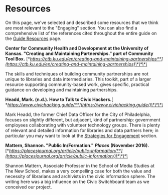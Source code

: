 # Resources

On this page, we've selected and described some resources that we think are most relevant to the "Engaging" section. You can also find a comprehensive list of the references cited throughout the entire guide on the [Guide Resources](https://civic-switchboard.gitbook.io/guide/guide-resources) page.

**Center for Community Health and Development at the University of Kansas.  "Creating and Maintaining Partnerships." part of Community Tool Box.** [**https://ctb.ku.edu/en/creating-and-maintaining-partnerships**](https://ctb.ku.edu/en/creating-and-maintaining-partnerships)\*\*\*\*

The skills and techniques of building community partnerships are not unique to libraries and data intermediaries. This toolkit, part of a larger resource supporting community-based work, gives specific, practical guidance on developing and maintaining partnerships.

**Headd, Mark. \(n.d.\). How to Talk to Civic Hackers.**[ **https://www.civichacking.guide/**](https://www.civichacking.guide/)\*\*\*\*

Mark Headd, the former Chief Data Officer for the City of Philadelphia,  focuses on slightly different, but adjacent, kind of partnership: government employees collaborating with volunteer technology groups. There is plenty of relevant and detailed information for libraries and data partners here; in particular you may want to look at the [Strategies for Engagement](https://www.civichacking.guide/strategies_for_engagement.html) section.

**Mattern, Shannon. "Public In/Formation."** _**Places**_ **\(November 2016\).** [**https://placesjournal.org/article/public-information/**](https://placesjournal.org/article/public-information/)\*\*\*\*

Shannon Mattern, Associate Professor in the School of Media Studies at The New School, makes a very compelling case for both the value and necessity of librarians and archivists in the civic information sphere. The writing here was a big influence on the Civic Switchboard team as we conceived our project.

[  
](https://civic-switchboard.gitbooks.io/guide/content/finding-a-data-intermediary-partner.html)

